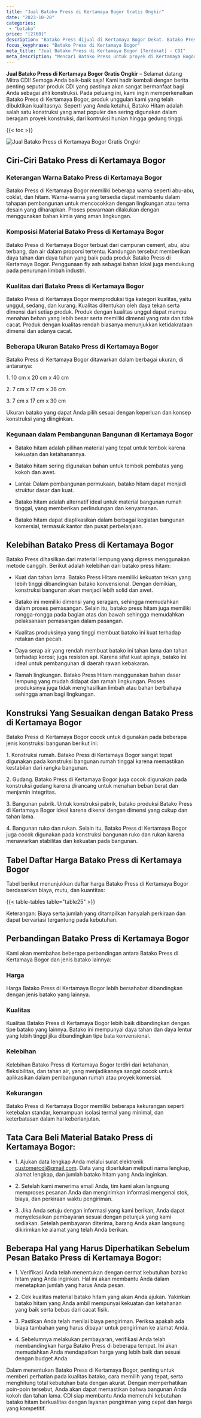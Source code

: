 ```yaml
---
title: "Jual Batako Press di Kertamaya Bogor Gratis Ongkir"
date: "2023-10-20"
categories:
 - "batako"
price: "[2760]"
description: "Batako Press dijual di Kertamaya Bogor Dekat. Batako Press ini sering digunakan dalam proyek pembangunan sebagai material dinding yang kuat dan awet. Hubungi kami untuk informasi lebih lanjut."
focus_keyphrase: "Batako Press di Kertamaya Bogor"
meta_title: "Jual Batako Press di Kertamaya Bogor [Terdekat] - CDI"
meta_description: "Mencari Batako Press untuk proyek di Kertamaya Bogor? Kami memiliki Batako Press berkualitas untuk bahan bangunan dinding. Raih penawaran terbaik sekarang."
---
```


**Jual Batako Press di Kertamaya Bogor Gratis Ongkir** – Selamat datang Mitra CDI! Semoga Anda baik-baik saja! Kami hadir kembali dengan berita penting seputar produk CDI yang pastinya akan sangat bermanfaat bagi Anda sebagai ahli konstruksi. Pada peluang ini, kami ingin memperkenalkan Batako Press di Kertamaya Bogor, produk unggulan kami yang telah dibuktikan kualitasnya. Seperti yang Anda ketahui, Batako Hitam adalah salah satu konstruksi yang amat populer dan sering digunakan dalam beragam proyek konstruksi, dari kontruksi hunian hingga gedung tinggi.

{{< toc >}}

![Jual Batako Press di Kertamaya Bogor Gratis Ongkir](/images/batako/batako-press-07.jpg)

## Ciri-Ciri Batako Press di Kertamaya Bogor

### Keterangan Warna Batako Press di Kertamaya Bogor

Batako Press di Kertamaya Bogor memiliki beberapa warna seperti abu-abu, coklat, dan hitam. Warna-warna yang tersedia dapat membantu dalam tahapan pembangunan untuk mencocokkan dengan lingkungan atau tema desain yang diharapkan. Proses pewarnaan dilakukan dengan menggunakan bahan kimia yang aman lingkungan.

### Komposisi Material Batako Press di Kertamaya Bogor

Batako Press di Kertamaya Bogor terbuat dari campuran cement, abu, abu terbang, dan air dalam proporsi tertentu. Kandungan tersebut memberikan daya tahan dan daya tahan yang baik pada produk Batako Press di Kertamaya Bogor. Penggunaan fly ash sebagai bahan lokal juga mendukung pada penurunan limbah industri.

### Kualitas dari Batako Press di Kertamaya Bogor

Batako Press di Kertamaya Bogor memproduksi tiga kategori kualitas, yaitu unggul, sedang, dan kurang. Kualitas ditentukan oleh daya tekan serta dimensi dari setiap produk. Produk dengan kualitas unggul dapat mampu menahan beban yang lebih besar serta memiliki dimensi yang rata dan tidak cacat. Produk dengan kualitas rendah biasanya menunjukkan ketidakrataan dimensi dan adanya cacat.

### Beberapa Ukuran Batako Press di Kertamaya Bogor

Batako Press di Kertamaya Bogor ditawarkan dalam berbagai ukuran, di antaranya:

1\. 10 cm x 20 cm x 40 cm

2\. 7 cm x 17 cm x 36 cm

3\. 7 cm x 17 cm x 30 cm

Ukuran batako yang dapat Anda pilih sesuai dengan keperluan dan konsep konstruksi yang diinginkan.

### Kegunaan dalam Pembangunan Bangunan di Kertamaya Bogor

*   Batako hitam adalah pilihan material yang tepat untuk tembok karena kekuatan dan ketahanannya.

*   Batako hitam sering digunakan bahan untuk tembok pembatas yang kokoh dan awet.

*   Lantai: Dalam pembangunan permukaan, batako hitam dapat menjadi struktur dasar dan kuat.

*   Batako hitam adalah alternatif ideal untuk material bangunan rumah tinggal, yang memberikan perlindungan dan kenyamanan.

*   Batako hitam dapat diaplikasikan dalam berbagai kegiatan bangunan komersial, termasuk kantor dan pusat perbelanjaan.

## Kelebihan Batako Press di Kertamaya Bogor

Batako Press dihasilkan dari material lempung yang dipress menggunakan metode canggih. Berikut adalah kelebihan dari batako press hitam:

*   Kuat dan tahan lama. Batako Press Hitam memiliki kekuatan tekan yang lebih tinggi dibandingkan batako konvensional. Dengan demikian, konstruksi bangunan akan menjadi lebih solid dan awet.

*   Batako ini memiliki dimensi yang seragam, sehingga memudahkan dalam proses pemasangan. Selain itu, batako press hitam juga memiliki rongga-rongga pada bagian atas dan bawah sehingga memudahkan pelaksanaan pemasangan dalam pasangan.

*   Kualitas produksinya yang tinggi membuat batako ini kuat terhadap retakan dan pecah.

*   Daya serap air yang rendah membuat batako ini tahan lama dan tahan terhadap korosi; juga resisten api. Karena sifat kuat apinya, batako ini ideal untuk pembangunan di daerah rawan kebakaran.

*   Ramah lingkungan. Batako Press Hitam menggunakan bahan dasar lempung yang mudah didapat dan ramah lingkungan. Proses produksinya juga tidak menghasilkan limbah atau bahan berbahaya sehingga aman bagi lingkungan.

## Konstruksi Yang Sesuaikan dengan Batako Press di Kertamaya Bogor

Batako Press di Kertamaya Bogor cocok untuk digunakan pada beberapa jenis konstruksi bangunan berikut ini:

1\.  Konstruksi rumah. Batako Press di Kertamaya Bogor sangat tepat digunakan pada konstruksi bangunan rumah tinggal karena memastikan kestabilan dari rangka bangunan.

2\.  Gudang. Batako Press di Kertamaya Bogor juga cocok digunakan pada konstruksi gudang karena dirancang untuk menahan beban berat dan menjamin integritas.

3\.  Bangunan pabrik. Untuk konstruksi pabrik, batako produksi Batako Press di Kertamaya Bogor ideal karena dikenal dengan dimensi yang cukup dan tahan lama.

4\.  Bangunan ruko dan rukan. Selain itu, Batako Press di Kertamaya Bogor juga cocok digunakan pada konstruksi bangunan ruko dan rukan karena menawarkan stabilitas dan kekuatan pada bangunan.

## Tabel Daftar Harga Batako Press di Kertamaya Bogor

Tabel berikut menunjukkan daftar harga Batako Press di Kertamaya Bogor berdasarkan biaya, mutu, dan kuantitas:

{{< table-tables table="table25" >}}

Keterangan: Biaya serta jumlah yang ditampilkan hanyalah perkiraan dan dapat bervariasi tergantung pada kebutuhan.

## Perbandingan Batako Press di Kertamaya Bogor

Kami akan membahas beberapa perbandingan antara Batako Press di Kertamaya Bogor dan jenis batako lainnya:

### Harga

Harga Batako Press di Kertamaya Bogor lebih bersahabat dibandingkan dengan jenis batako yang lainnya.

### Kualitas

Kualitas Batako Press di Kertamaya Bogor lebih baik dibandingkan dengan tipe batako yang lainnya. Batako ini mempunyai daya tahan dan daya lentur yang lebih tinggi jika dibandingkan tipe bata konvensional.

### Kelebihan

Kelebihan Batako Press di Kertamaya Bogor terdiri dari ketahanan, fleksibilitas, dan tahan air, yang menjadikannya sangat cocok untuk aplikasikan dalam pembangunan rumah atau proyek komersial.

### Kekurangan

Batako Press di Kertamaya Bogor memiliki beberapa kekurangan seperti ketebalan standar, kemampuan isolasi termal yang minimal, dan keterbatasan dalam hal keberlanjutan.

## Tata Cara Beli Material Batako Press di Kertamaya Bogor:

*   1\. Ajukan data lengkap Anda melalui surat elektronik customercdi@gmail.com. Data yang diperlukan meliputi nama lengkap, alamat lengkap, dan jumlah batako hitam yang Anda inginkan.

*   2\. Setelah kami menerima email Anda, tim kami akan langsung memproses pesanan Anda dan mengirimkan informasi mengenai stok, biaya, dan perkiraan waktu pengiriman.

*   3\. Jika Anda setuju dengan informasi yang kami berikan, Anda dapat menyelesaikan pembayaran sesuai dengan petunjuk yang kami sediakan. Setelah pembayaran diterima, barang Anda akan langsung dikirimkan ke alamat yang telah Anda berikan.

## Beberapa Hal yang Harus Diperhatikan Sebelum Pesan Batako Press di Kertamaya Bogor:

*   1\. Verifikasi Anda telah menentukan dengan cermat kebutuhan batako hitam yang Anda inginkan. Hal ini akan membantu Anda dalam menetapkan jumlah yang harus Anda pesan.

*   2\. Cek kualitas material batako hitam yang akan Anda ajukan. Yakinkan batako hitam yang Anda ambil mempunyai kekuatan dan ketahanan yang baik serta bebas dari cacat fisik.

*   3\. Pastikan Anda telah menilai biaya pengiriman. Periksa apakah ada biaya tambahan yang harus dibayar untuk pengiriman ke alamat Anda.

*   4\. Sebelumnya melakukan pembayaran, verifikasi Anda telah membandingkan harga Batako Press di beberapa tempat. Ini akan memudahkan Anda mendapatkan harga yang lebih baik dan sesuai dengan budget Anda.

Dalam menentukan Batako Press di Kertamaya Bogor, penting untuk memberi perhatian pada kualitas batako, cara memilih yang tepat, serta menghitung total kebutuhan bata dengan akurat. Dengan memperhatikan poin-poin tersebut, Anda akan dapat memastikan bahwa bangunan Anda kokoh dan tahan lama. CDI siap membantu Anda memenuhi kebutuhan batako hitam berkualitas dengan layanan pengiriman yang cepat dan harga yang kompetitif.